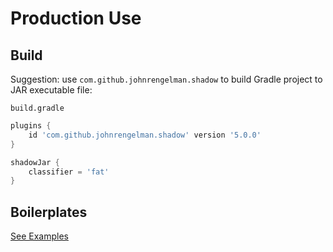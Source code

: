 # Production Use

## Build

Suggestion: use `com.github.johnrengelman.shadow` to build Gradle project to JAR executable file:

`build.gradle`

```groovy
plugins {
    id 'com.github.johnrengelman.shadow' version '5.0.0'
}

shadowJar {
    classifier = 'fat'
}
```

## Boilerplates

[See Examples](https://github.com/huynhminhtufu/jiny/tree/master/examples)
